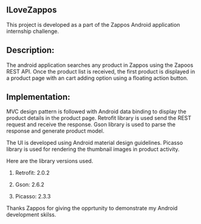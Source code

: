 ILoveZappos
----------------------------------------------------
This project is developed as a part of the Zappos Android application internship challenge.

Description:
----------------------------------------------------
The android application searches any product in Zappos using the Zapoos REST API.
Once the product list is received, the first product is displayed in a product page with an
cart adding option using a floating action button.

Implementation:
-----------------------------------------------------
MVC design pattern is followed with Android data binding to display the product details in the
product page. Retrofit library is used send the REST request and receive the response. Gson
library is used to parse the response and generate product model. 

The UI is developed using Android material design guidelines. 
Picasso library is used for rendering the thumbnail images in product activity.

Here are the library versions used.

1. Retrofit: 2.0.2

2. Gson: 2.6.2

3. Picasso: 2.3.3


Thanks Zappos for giving the opprtunity to demonstrate my Android development skilss.

  
